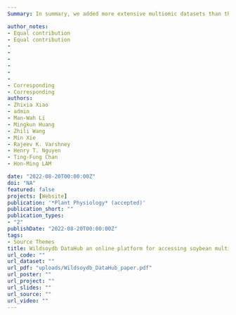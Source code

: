 ```yaml
---
Summary: In summary, we added more extensive multiomic datasets than the current soybean websites and developed unique functionalities like primer design and universal sequence retrieval to greatly minimize biologists efforts while studying gene regulation. All of these features work together to make Wildsoydb DataHub a user-centric web interface for accessing soybean genomes and genomic resources from multiple high-quality references. We believe it will be an efficient platform for biologists and breeders and accelerate their studies.

author_notes:
- Equal contribution
- Equal contribution
-
-
-
-
-
-
- Corresponding
- Corresponding
authors:
- Zhixia Xiao
- admin
- Man-Wah Li
- Mingkun Huang
- Zhili Wang
- Min Xie
- Rajeev K. Varshney
- Henry T. Nguyen
- Ting-Fung Chan
- Hon-Ming LAM 

date: "2022-08-20T00:00:00Z"
doi: "NA"
featured: false
projects: [Website]
publication: '*Plant Physiology* (accepted)'
publication_short: ""
publication_types:
- "2"
publishDate: "2022-08-20T00:00:00Z"
tags:
- Source Themes
title: Wildsoydb DataHub an online platform for accessing soybean multiomic datasets across multiple reference genomes
url_code: ""
url_dataset: ""
url_pdf: "uploads/Wildsoydb_DataHub_paper.pdf"
url_poster: ""
url_project: ""
url_slides: ""
url_source: ""
url_video: ""
---
```




